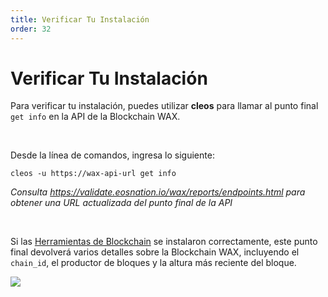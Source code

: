 ```yaml
---
title: Verificar Tu Instalación
order: 32
---
```


# Verificar Tu Instalación

Para verificar tu instalación, puedes utilizar **cleos** para llamar al punto final `get info` en la API de la Blockchain WAX. 
<p>&nbsp;</p>

Desde la línea de comandos, ingresa lo siguiente:

```shell
cleos -u https://wax-api-url get info
```
*Consulta https://validate.eosnation.io/wax/reports/endpoints.html para obtener una URL actualizada del punto final de la API*
<p>&nbsp;</p>

Si las [Herramientas de Blockchain](/es/build/tools/blockchain_tools) se instalaron correctamente, este punto final devolverá varios detalles sobre la Blockchain WAX, incluyendo el `chain_id`, el productor de bloques y la altura más reciente del bloque.

![](/assets/images/dapp-development/docker-setup/docker_results.jpg)
